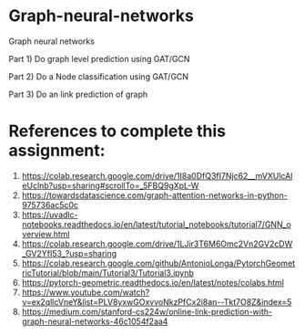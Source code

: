# Graph-neural-networks
Graph neural networks 

Part 1) Do graph level prediction using GAT/GCN


Part 2) Do a Node classification using GAT/GCN

Part 3) Do an link  prediction of graph

# References to complete this assignment:

1. https://colab.research.google.com/drive/1I8a0DfQ3fI7Njc62__mVXUlcAleUclnb?usp=sharing#scrollTo=_5FBQ9gXpL-W
2. https://towardsdatascience.com/graph-attention-networks-in-python-975736ac5c0c
3. https://uvadlc-notebooks.readthedocs.io/en/latest/tutorial_notebooks/tutorial7/GNN_overview.html
4. https://colab.research.google.com/drive/1LJir3T6M6Omc2Vn2GV2cDW_GV2YfI53_?usp=sharing
5. https://colab.research.google.com/github/AntonioLonga/PytorchGeometricTutorial/blob/main/Tutorial3/Tutorial3.ipynb
6. https://pytorch-geometric.readthedocs.io/en/latest/notes/colabs.html
7. https://www.youtube.com/watch?v=ex2qllcVneY&list=PLV8yxwGOxvvoNkzPfCx2i8an--Tkt7O8Z&index=5
8. https://medium.com/stanford-cs224w/online-link-prediction-with-graph-neural-networks-46c1054f2aa4
